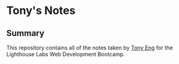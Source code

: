 # Tony's Notes

## Summary
This repository contains all of the notes taken by [Tony Eng](https://https://github.com/TonyEng10/lighthouse-web-notes) for the Lighthouse Labs Web Development Bootcamp. 